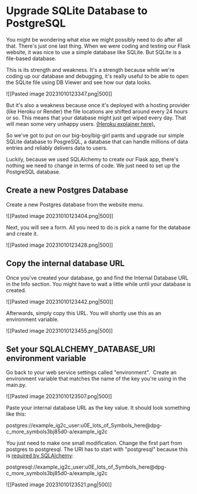 # Upgrade SQLite Database to PostgreSQL

You might be wondering what else we might possibly need to do after all that. There's just one last thing. When we were coding and testing our Flask website, it was nice to use a simple database like SQLite. But SQLite is a file-based database.

This is its strength and weakness. It's a strength because while we're coding up our database and debugging, it's really useful to be able to open the SQLite file using DB Viewer and see how our data looks.

![[Pasted image 20231010123347.png|500]]

But it's also a weakness because once it's deployed with a hosting provider (like Heroku or Render) the file locations are shifted around every 24 hours or so. This means that your database might just get wiped every day. That will mean some very unhappy users. [(Heroku explainer here).](https://devcenter.heroku.com/articles/sqlite3)

So we've got to put on our big-boy/big-girl pants and upgrade our simple SQLite database to PosgreSQL, a database that can handle millions of data entries and reliably delivers data to users.

Luckily, because we used SQLAlchemy to create our Flask app, there's nothing we need to change in terms of code. We just need to set up the PostgreSQL database.

## Create a new Postgres Database

Create a new Postgres database from the website menu.


![[Pasted image 20231010123404.png|500]]

Next, you will see a form. All you need to do is pick a name for the database and create it.

![[Pasted image 20231010123428.png|500]]

## Copy the internal database URL

Once you've created your database, go and find the Internal Database URL in the Info section. You might have to wait a little while until your database is created.

![[Pasted image 20231010123442.png|500]]

Afterwards, simply copy this URL. You will shortly use this as an environment variable.

![[Pasted image 20231010123455.png|500]]

## Set your SQLALCHEMY_DATABASE_URI environment variable

Go back to your web service settings called "environment".  Create an environment variable that matches the name of the key you're using in the main.py.

![[Pasted image 20231010123507.png|500]]

Paste your internal database URL as the key value. It should look something like this:

postgres://example_ig2c_user:u0E_lots_of_Symbols_here@dpg-c_more_symbols3bj85d0-a/example_ig2c

You just need to make one small modification. Change the first part from postgres to postgresql. The URI has to start with "postgresql" because this is [required by SQLAlchemy](https://docs.sqlalchemy.org/en/20/core/engines.html#postgresql):

postgresql://example_ig2c_user:u0E_lots_of_Symbols_here@dpg-c_more_symbols3bj85d0-a/example_ig2c

![[Pasted image 20231010123521.png|500]]